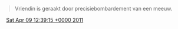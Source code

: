 > Vriendin is geraakt door precisiebombardement van een meeuw\.

<img src="../../media/tweet.ico" width="12" /> [Sat Apr 09 12:39:15 +0000 2011](https://twitter.com/DromerDenker/status/56697681640300544)